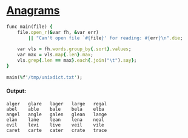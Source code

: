 [1]: http://rosettacode.org/wiki/Anagrams

# [Anagrams][1]

```ruby
func main(file) {
    file.open_r(&var fh, &var err)
        || "Can't open file `#{file}' for reading: #{err}\n".die;
 
    var vls = fh.words.group_by{.sort}.values;
    var max = vls.map{.len}.max;
    vls.grep{.len == max}.each{.join("\t").say};
}
 
main(%f'/tmp/unixdict.txt');
```

#### Output:
```
alger   glare   lager   large   regal
abel    able    bale    bela    elba
angel   angle   galen   glean   lange
elan    lane    lean    lena    neal
evil    levi    live    veil    vile
caret   carte   cater   crate   trace
```